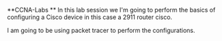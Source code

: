 **CCNA-Labs
**
In this lab session we I'm going to perform the basics of configuring a Cisco device in this case a 2911 router cisco.

I am going to be using packet tracer to perform the configurations. 
